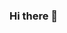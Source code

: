 ### Hi there 👋

<!--
**muisawe/muisawe** is a ✨ _special_ ✨ repository because its `README.md` (this file) appears on your GitHub profile.

-- Here are some ideas to get you started:

[![StackOverflow Reputation: 1.21k](https://img.shields.io/badge/StackOverflow-24.5k-F27F33?logo=stackoverflow)](https://stackoverflow.com/users/7607589/moumen-alisaweo) 





- 🔭 I’m currently working on ...
- 🌱 I’m currently learning ...
- 👯 I’m looking to collaborate on ...
- 🤔 I’m looking for help with ...
- 💬 Ask me about ...
- 📫 How to reach me: ...
- 😄 Pronouns: ...
- ⚡ Fun fact: ...
-->
